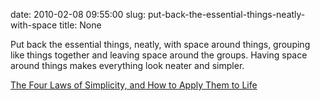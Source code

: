 date: 2010-02-08 09:55:00
slug: put-back-the-essential-things-neatly-with-space
title: None

Put back the essential things, neatly, with space around things, grouping like things together and leaving space around the groups. Having space around things makes everything look neater and simpler.

[The Four Laws of Simplicity, and How to Apply Them to Life](http://zenhabits.net/2008/01/the-four-laws-of-simplicity-and-how-to-apply-them-to-life/)

